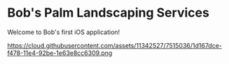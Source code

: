 # Bob's Palm Landscaping Services

Welcome to Bob's first iOS application! 

https://cloud.githubusercontent.com/assets/11342527/7515036/1d167dce-f478-11e4-92be-1e63e8cc6309.png
